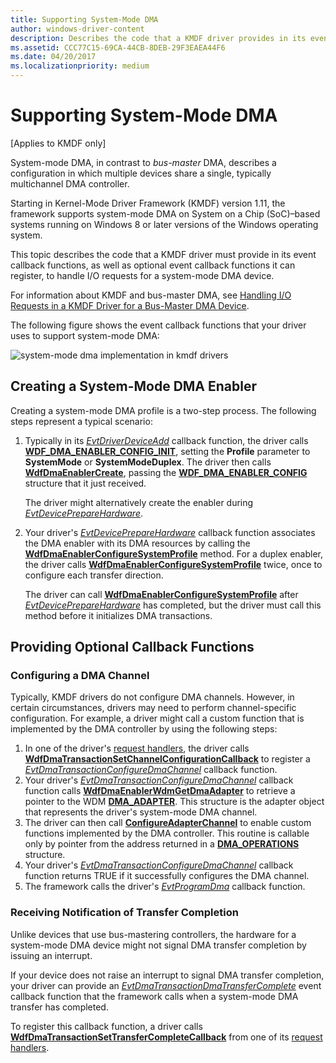 ```yaml
---
title: Supporting System-Mode DMA
author: windows-driver-content
description: Describes the code that a KMDF driver provides in its event callback functions to handle I/O requests for a system-mode DMA device.
ms.assetid: CCC77C15-69CA-44CB-8DEB-29F3EAEA44F6
ms.date: 04/20/2017
ms.localizationpriority: medium
---
```


# Supporting System-Mode DMA


\[Applies to KMDF only\]

System-mode DMA, in contrast to *bus-master* DMA, describes a configuration in which multiple devices share a single, typically multichannel DMA controller.

Starting in Kernel-Mode Driver Framework (KMDF) version 1.11, the framework supports system-mode DMA on System on a Chip (SoC)–based systems running on Windows 8 or later versions of the Windows operating system.

This topic describes the code that a KMDF driver must provide in its event callback functions, as well as optional event callback functions it can register, to handle I/O requests for a system-mode DMA device.

For information about KMDF and bus-master DMA, see [Handling I/O Requests in a KMDF Driver for a Bus-Master DMA Device](handling-i-o-requests-in-a-kmdf-driver-for-a-bus-master-dma-device.md).

The following figure shows the event callback functions that your driver uses to support system-mode DMA:

![system-mode dma implementation in kmdf drivers](images/sys-mode-dma-in-kmdf.png)

## Creating a System-Mode DMA Enabler


Creating a system-mode DMA profile is a two-step process. The following steps represent a typical scenario:

1.  Typically in its [*EvtDriverDeviceAdd*](https://msdn.microsoft.com/library/windows/hardware/ff541693) callback function, the driver calls [**WDF\_DMA\_ENABLER\_CONFIG\_INIT**](https://msdn.microsoft.com/library/windows/hardware/ff551292), setting the **Profile** parameter to **SystemMode** or **SystemModeDuplex**. The driver then calls [**WdfDmaEnablerCreate**](https://msdn.microsoft.com/library/windows/hardware/ff546983), passing the [**WDF\_DMA\_ENABLER\_CONFIG**](https://msdn.microsoft.com/library/windows/hardware/ff551290) structure that it just received.

    The driver might alternatively create the enabler during [*EvtDevicePrepareHardware*](https://msdn.microsoft.com/library/windows/hardware/ff540880).

2.  Your driver's [*EvtDevicePrepareHardware*](https://msdn.microsoft.com/library/windows/hardware/ff540880) callback function associates the DMA enabler with its DMA resources by calling the [**WdfDmaEnablerConfigureSystemProfile**](https://msdn.microsoft.com/library/windows/hardware/hh451108) method. For a duplex enabler, the driver calls [**WdfDmaEnablerConfigureSystemProfile**](https://msdn.microsoft.com/library/windows/hardware/hh451108) twice, once to configure each transfer direction.

    The driver can call [**WdfDmaEnablerConfigureSystemProfile**](https://msdn.microsoft.com/library/windows/hardware/hh451108) after [*EvtDevicePrepareHardware*](https://msdn.microsoft.com/library/windows/hardware/ff540880) has completed, but the driver must call this method before it initializes DMA transactions.

## Providing Optional Callback Functions


### <a href="" id="configuring-a-system-mode-dma-enabler"></a>Configuring a DMA Channel

Typically, KMDF drivers do not configure DMA channels. However, in certain circumstances, drivers may need to perform channel-specific configuration. For example, a driver might call a custom function that is implemented by the DMA controller by using the following steps:

1.  In one of the driver's [request handlers](request-handlers.md), the driver calls [**WdfDmaTransactionSetChannelConfigurationCallback**](https://msdn.microsoft.com/library/windows/hardware/hh451184) to register a [*EvtDmaTransactionConfigureDmaChannel*](https://msdn.microsoft.com/library/windows/hardware/hh406414) callback function.
2.  Your driver's [*EvtDmaTransactionConfigureDmaChannel*](https://msdn.microsoft.com/library/windows/hardware/hh406414) callback function calls [**WdfDmaEnablerWdmGetDmaAdapter**](https://msdn.microsoft.com/library/windows/hardware/ff547020) to retrieve a pointer to the WDM [**DMA\_ADAPTER**](https://msdn.microsoft.com/library/windows/hardware/ff544062). This structure is the adapter object that represents the driver's system-mode DMA channel.
3.  The driver can then call [**ConfigureAdapterChannel**](https://msdn.microsoft.com/library/windows/hardware/hh450939) to enable custom functions implemented by the DMA controller. This routine is callable only by pointer from the address returned in a [**DMA\_OPERATIONS**](https://msdn.microsoft.com/library/windows/hardware/ff544071) structure.
4.  Your driver's [*EvtDmaTransactionConfigureDmaChannel*](https://msdn.microsoft.com/library/windows/hardware/hh406414) callback function returns TRUE if it successfully configures the DMA channel.
5.  The framework calls the driver's [*EvtProgramDma*](https://msdn.microsoft.com/library/windows/hardware/ff541816) callback function.

### Receiving Notification of Transfer Completion

Unlike devices that use bus-mastering controllers, the hardware for a system-mode DMA device might not signal DMA transfer completion by issuing an interrupt.

If your device does not raise an interrupt to signal DMA transfer completion, your driver can provide an [*EvtDmaTransactionDmaTransferComplete*](https://msdn.microsoft.com/library/windows/hardware/hh406418) event callback function that the framework calls when a system-mode DMA transfer has completed.

To register this callback function, a driver calls [**WdfDmaTransactionSetTransferCompleteCallback**](https://msdn.microsoft.com/library/windows/hardware/hh439261) from one of its [request handlers](request-handlers.md).

 

 





